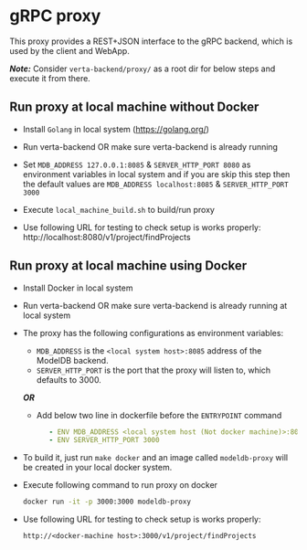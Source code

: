 # gRPC proxy

This proxy provides a REST+JSON interface to the gRPC backend, which is used by the client and WebApp.

***Note:*** Consider `verta-backend/proxy/` as a root dir for below steps and execute it from there.

## Run proxy at local machine without Docker

* Install `Golang` in local system (https://golang.org/)

* Run verta-backend OR make sure verta-backend is already running

* Set `MDB_ADDRESS 127.0.0.1:8085` & `SERVER_HTTP_PORT 8080` as environment variables in local system and if you are skip this step then the default values are `MDB_ADDRESS localhost:8085` & `SERVER_HTTP_PORT 3000`

* Execute ```local_machine_build.sh``` to build/run proxy

* Use following URL for testing to check setup is works properly: http://localhost:8080/v1/project/findProjects

## Run proxy at local machine using Docker

* Install Docker in local system

* Run verta-backend OR make sure verta-backend is already running at local system

* The proxy has the following configurations as environment variables:
  * `MDB_ADDRESS` is the `<local system host>:8085` address of the ModelDB backend.
  * `SERVER_HTTP_PORT` is the port that the proxy will listen to, which defaults to 3000.

  ***OR***

  * Add below two line in dockerfile before the `ENTRYPOINT` command

    ```yaml
       - ENV MDB_ADDRESS <local system host (Not docker machine)>:8085
       - ENV SERVER_HTTP_PORT 3000
    ```

* To build it, just run `make docker` and an image called `modeldb-proxy` will be created in your local docker system.

* Execute following command to run proxy on docker

    ```bash
    docker run -it -p 3000:3000 modeldb-proxy
    ``` 

* Use following URL for testing to check setup is works properly:

  ```md
  http://<docker-machine host>:3000/v1/project/findProjects
  ```
